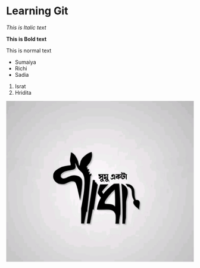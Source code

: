 <h1>Learning Git</h1>

_This is Italic text_

 **This is Bold text**

 This is normal text

 - Sumaiya
 - Richi
 - Sadia

 1. Israt
 2. Hridita
   
![Sumu gadha](image/gadha.jpg)
